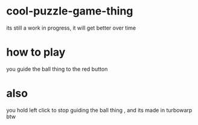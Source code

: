 # cool-puzzle-game-thing
its still a work in progress, it will get better over time
# how to play
you guide the ball thing to the red button
# also
you hold left click to stop guiding the ball thing
, and its made in turbowarp btw

